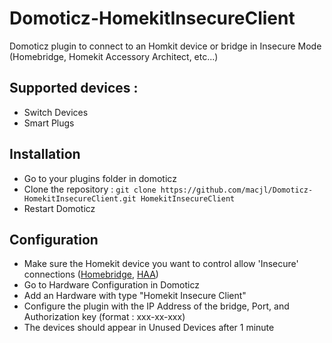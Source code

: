 # Domoticz-HomekitInsecureClient

Domoticz plugin to connect to an Homkit device or bridge in Insecure Mode (Homebridge, Homekit Accessory Architect, etc...)

## Supported devices :
  - Switch Devices
  - Smart Plugs

## Installation
- Go to your plugins folder in domoticz
- Clone the repository : `git clone https://github.com/macjl/Domoticz-HomekitInsecureClient.git HomekitInsecureClient`
- Restart Domoticz

## Configuration
- Make sure the Homekit device you want to control allow 'Insecure' connections ([Homebridge](https://github.com/oznu/homebridge-config-ui-x/wiki/Enabling-Accessory-Control), [HAA](https://github.com/RavenSystem/esp-homekit-devices/wiki/General-Configuration#Enable-HomeKit-rest-API))
- Go to Hardware Configuration in Domoticz
- Add an Hardware with type "Homekit Insecure Client"
- Configure the plugin with the IP Address of the bridge, Port, and Authorization key (format : xxx-xx-xxx)
- The devices should appear in Unused Devices after 1 minute
